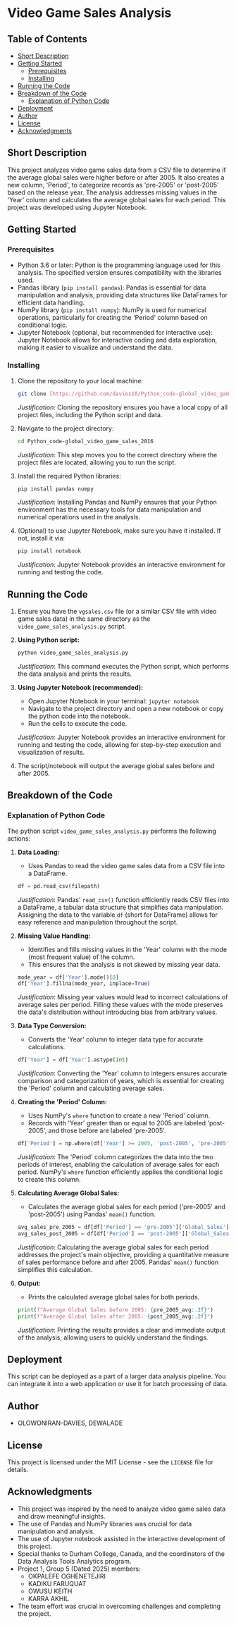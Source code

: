 # Video Game Sales Analysis

## Table of Contents

-   [Short Description](#short-description)
-   [Getting Started](#getting-started)
    -   [Prerequisites](#prerequisites)
    -   [Installing](#installing)
-   [Running the Code](#running-the-code)
-   [Breakdown of the Code](#breakdown-of-the-code)
    -   [Explanation of Python Code](#explanation-of-python-code)
-   [Deployment](#deployment)
-   [Author](#author)
-   [License](#license)
-   [Acknowledgments](#acknowledgments)

## Short Description

This project analyzes video game sales data from a CSV file to determine if the average global sales were higher before or after 2005. It also creates a new column, 'Period', to categorize records as 'pre-2005' or 'post-2005' based on the release year. The analysis addresses missing values in the 'Year' column and calculates the average global sales for each period. This project was developed using Jupyter Notebook.

## Getting Started

### Prerequisites

-   Python 3.6 or later: Python is the programming language used for this analysis. The specified version ensures compatibility with the libraries used.
-   Pandas library (`pip install pandas`): Pandas is essential for data manipulation and analysis, providing data structures like DataFrames for efficient data handling.
-   NumPy library (`pip install numpy`): NumPy is used for numerical operations, particularly for creating the 'Period' column based on conditional logic.
-   Jupyter Notebook (optional, but recommended for interactive use): Jupyter Notebook allows for interactive coding and data exploration, making it easier to visualize and understand the data.

### Installing

1.  Clone the repository to your local machine:

    ```bash
    git clone [https://github.com/davies18/Python_code-global_video_game_sales_2016.git](https://www.google.com/search?q=https://github.com/davies18/Python_code-global_video_game_sales_2016.git)
    ```

    *Justification*: Cloning the repository ensures you have a local copy of all project files, including the Python script and data.

2.  Navigate to the project directory:

    ```bash
    cd Python_code-global_video_game_sales_2016
    ```

    *Justification*: This step moves you to the correct directory where the project files are located, allowing you to run the script.

3.  Install the required Python libraries:

    ```bash
    pip install pandas numpy
    ```

    *Justification*: Installing Pandas and NumPy ensures that your Python environment has the necessary tools for data manipulation and numerical operations used in the analysis.

4.  (Optional) to use Jupyter Notebook, make sure you have it installed. If not, install it via:

    ```bash
    pip install notebook
    ```

    *Justification*: Jupyter Notebook provides an interactive environment for running and testing the code.

## Running the Code

1.  Ensure you have the `vgsales.csv` file (or a similar CSV file with video game sales data) in the same directory as the `video_game_sales_analysis.py` script.
2.  **Using Python script:**

    ```bash
    python video_game_sales_analysis.py
    ```

    *Justification*: This command executes the Python script, which performs the data analysis and prints the results.

3.  **Using Jupyter Notebook (recommended):**

    -   Open Jupyter Notebook in your terminal: `jupyter notebook`
    -   Navigate to the project directory and open a new notebook or copy the python code into the notebook.
    -   Run the cells to execute the code.

    *Justification*: Jupyter Notebook provides an interactive environment for running and testing the code, allowing for step-by-step execution and visualization of results.

4.  The script/notebook will output the average global sales before and after 2005.

## Breakdown of the Code

### Explanation of Python Code

The python script `video_game_sales_analysis.py` performs the following actions:

1.  **Data Loading:**
    -   Uses Pandas to read the video game sales data from a CSV file into a DataFrame.

    ```python
    df = pd.read_csv(filepath)
    ```

    *Justification*: Pandas' `read_csv()` function efficiently reads CSV files into a DataFrame, a tabular data structure that simplifies data manipulation. Assigning the data to the variable `df` (short for DataFrame) allows for easy reference and manipulation throughout the script.

2.  **Missing Value Handling:**
    -   Identifies and fills missing values in the 'Year' column with the mode (most frequent value) of the column.
    -   This ensures that the analysis is not skewed by missing year data.

    ```python
    mode_year = df['Year'].mode()[0]
    df['Year'].fillna(mode_year, inplace=True)
    ```

    *Justification*: Missing year values would lead to incorrect calculations of average sales per period. Filling these values with the mode preserves the data's distribution without introducing bias from arbitrary values.

3.  **Data Type Conversion:**
    -   Converts the 'Year' column to integer data type for accurate calculations.

    ```python
    df['Year'] = df['Year'].astype(int)
    ```

    *Justification*: Converting the 'Year' column to integers ensures accurate comparison and categorization of years, which is essential for creating the 'Period' column and calculating average sales.

4.  **Creating the 'Period' Column:**
    -   Uses NumPy's `where` function to create a new 'Period' column.
    -   Records with 'Year' greater than or equal to 2005 are labeled 'post-2005', and those before are labeled 'pre-2005'.

    ```python
    df['Period'] = np.where(df['Year'] >= 2005, 'post-2005', 'pre-2005')
    ```

    *Justification*: The 'Period' column categorizes the data into the two periods of interest, enabling the calculation of average sales for each period. NumPy's `where` function efficiently applies the conditional logic to create this column.

5.  **Calculating Average Global Sales:**
    -   Calculates the average global sales for each period ('pre-2005' and 'post-2005') using Pandas' `mean()` function.

    ```python
    avg_sales_pre_2005 = df[df['Period'] == 'pre-2005']['Global_Sales'].mean()
    avg_sales_post_2005 = df[df['Period'] == 'post-2005']['Global_Sales'].mean()
    ```

    *Justification*: Calculating the average global sales for each period addresses the project's main objective, providing a quantitative measure of sales performance before and after 2005. Pandas' `mean()` function simplifies this calculation.

6.  **Output:**
    -   Prints the calculated average global sales for both periods.

    ```python
    print(f"Average Global Sales before 2005: {pre_2005_avg:.2f}")
    print(f"Average Global Sales after 2005: {post_2005_avg:.2f}")
    ```

    *Justification*: Printing the results provides a clear and immediate output of the analysis, allowing users to quickly understand the findings.

## Deployment

This script can be deployed as a part of a larger data analysis pipeline. You can integrate it into a web application or use it for batch processing of data.

## Author

-   OLOWONIRAN-DAVIES, DEWALADE


## License

This project is licensed under the MIT License - see the `LICENSE` file for details.

## Acknowledgments

-   This project was inspired by the need to analyze video game sales data and draw meaningful insights.
-   The use of Pandas and NumPy libraries was crucial for data manipulation and analysis.
-   The use of Jupyter notebook assisted in the interactive development of this project.
-   Special thanks to Durham College, Canada, and the coordinators of the Data Analysis Tools Analytics program.
-   Project 1, Group 5 (Dated 2025) members:
    -   OKPALEFE OGHENETEJIRI
    -   KADIKU FARUQUAT
    -   OWUSU KEITH
    -   KARRA AKHIL
-   The team effort was crucial in overcoming challenges and completing the project.
